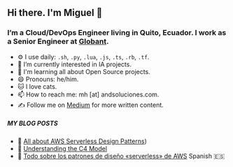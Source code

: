## Hi there. I'm Miguel 👋

### I’m a Cloud/DevOps Engineer living in Quito, Ecuador. I work as a Senior Engineer at [Globant](https://www.globant.com/). 

- ⚙️ I use daily: `.sh`, `.py`, `.lua`, `.js`, `.ts`, `.rb`, `.tf`.
- 🌱 I’m currently interested in IA projects.
- 👯 I'm learning all about Open Source projects.
- 😄 Pronouns: he/him.
- 🐱 I love cats.
- 📫 How to reach me: mh [at] andsoluciones.com.
- ✍️ Follow me on [Medium](https://medium.com/@mhernandezve) for more written content.

##### MY BLOG POSTS
- 📙 [All about AWS Serverless Design Patterns](https://medium.com/globant/all-about-aws-serverless-design-patterns-885106882e5f))
- 📘 [Understanding the C4 Model](https://medium.com/globant/understanding-the-c4-model-64dceb60fe73)
- 📘 [Todo sobre los patrones de diseño «serverless» de AWS](https://medium.com/@mhernandezve/todo-sobre-los-patrones-de-dise%C3%B1o-serverless-de-aws-a250223fd741) Spanish 🇪🇸
